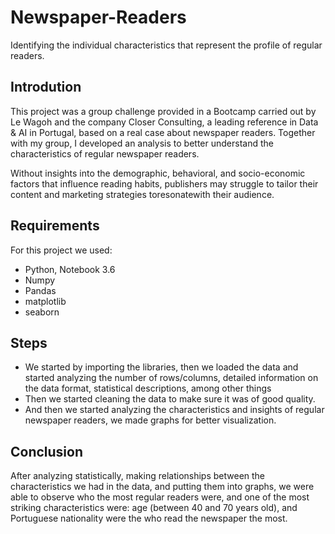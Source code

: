 # Newspaper-Readers
Identifying the individual characteristics that represent the profile of regular readers.

## Introdution
This project was a group challenge provided in a Bootcamp carried out by Le Wagoh and the company Closer Consulting, a leading reference in Data & AI in Portugal, based on a real case about newspaper readers.
Together with my group, I developed an analysis to better understand the characteristics of regular newspaper readers.

Without insights into the demographic, behavioral, and socio-economic factors that influence reading habits, publishers may struggle to tailor their content and marketing strategies toresonatewith their audience.

## Requirements
For this project we used:
- Python, Notebook 3.6
- Numpy
- Pandas
- matplotlib
- seaborn

## Steps
* We started by importing the libraries, then we loaded the data and started analyzing the number of rows/columns, detailed information on the data format, statistical descriptions, among other things 
* Then we started cleaning the data to make sure it was of good quality.
* And then we started analyzing the characteristics and insights of regular newspaper readers, we made graphs for better visualization.

## Conclusion
After analyzing statistically, making relationships between the characteristics we had in the data, and putting them into graphs, we were able to observe who the most regular readers were, and one of the most striking characteristics were: age (between 40 and 70 years old), and Portuguese nationality were the who read the newspaper the most.
